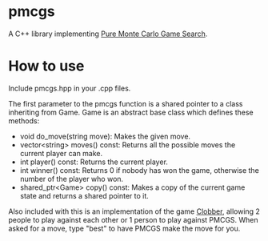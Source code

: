 # pmcgs
A C++ library implementing [Pure Monte Carlo Game Search](https://en.wikipedia.org/wiki/Monte_Carlo_tree_search#Pure_Monte_Carlo_game_search).

# How to use
Include pmcgs.hpp in your .cpp files.

The first parameter to the pmcgs function is a shared pointer to a class inheriting from Game. Game is an abstract base class which defines these methods:
- void do_move(string move): Makes the given move.
- vector\<string\> moves() const: Returns all the possible moves the current player can make.
- int player() const: Returns the current player.
- int winner() const: Returns 0 if nobody has won the game, otherwise the number of the player who won.
- shared_ptr\<Game\> copy() const: Makes a copy of the current game state and returns a shared pointer to it.

Also included with this is an implementation of the game [Clobber](https://en.wikipedia.org/wiki/Clobber), allowing 2 people to play against each other or 1 person to play against PMCGS. When asked for a move, type "best" to have PMCGS make the move for you.
